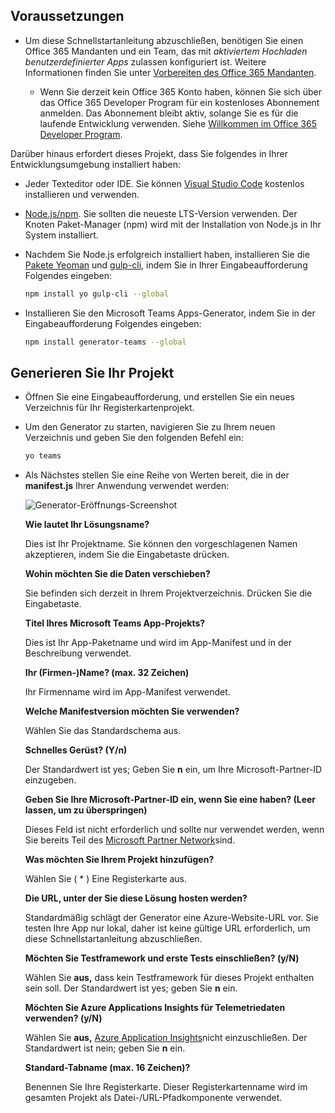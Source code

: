 ## <a name="prerequisites"></a>Voraussetzungen

- Um diese Schnellstartanleitung abzuschließen, benötigen Sie einen Office 365 Mandanten und ein Team, das mit *aktiviertem Hochladen benutzerdefinierter Apps* zulassen konfiguriert ist. Weitere Informationen finden Sie unter [Vorbereiten des Office 365 Mandanten](~/concepts/build-and-test/prepare-your-o365-tenant.md).

  - Wenn Sie derzeit kein Office 365 Konto haben, können Sie sich über das Office 365 Developer Program für ein kostenloses Abonnement anmelden. Das Abonnement bleibt aktiv, solange Sie es für die laufende Entwicklung verwenden. Siehe [Willkommen im Office 365 Developer Program](/office/developer-program/microsoft-365-developer-program).

Darüber hinaus erfordert dieses Projekt, dass Sie folgendes in Ihrer Entwicklungsumgebung installiert haben:

- Jeder Texteditor oder IDE. Sie können [Visual Studio Code](https://code.visualstudio.com/download) kostenlos installieren und verwenden.

- [Node.js/npm](https://nodejs.org/en/). Sie sollten die neueste LTS-Version verwenden. Der Knoten Paket-Manager (npm) wird mit der Installation von Node.js in Ihr System installiert.

- Nachdem Sie Node.js erfolgreich installiert haben, installieren Sie die [Pakete Yeoman](https://yeoman.io/) und [gulp-cli,](https://www.npmjs.com/package/gulp-cli) indem Sie in Ihrer Eingabeaufforderung Folgendes eingeben:

    ```bash
    npm install yo gulp-cli --global
    ```

- Installieren Sie den Microsoft Teams Apps-Generator, indem Sie in der Eingabeaufforderung Folgendes eingeben:

    ```bash
    npm install generator-teams --global
    ```

## <a name="generate-your-project"></a>Generieren Sie Ihr Projekt

- Öffnen Sie eine Eingabeaufforderung, und erstellen Sie ein neues Verzeichnis für Ihr Registerkartenprojekt.

- Um den Generator zu starten, navigieren Sie zu Ihrem neuen Verzeichnis und geben Sie den folgenden Befehl ein:

    ```bash
    yo teams
    ```

- Als Nächstes stellen Sie eine Reihe von Werten bereit, die in der **manifest.js** Ihrer Anwendung verwendet werden:

    ![Generator-Eröffnungs-Screenshot](/microsoftteams/platform/assets/images/tab-images/teamsTabScreenshot.PNG)

    **Wie lautet Ihr Lösungsname?**

    Dies ist Ihr Projektname. Sie können den vorgeschlagenen Namen akzeptieren, indem Sie die Eingabetaste drücken.

    **Wohin möchten Sie die Daten verschieben?**

    Sie befinden sich derzeit in Ihrem Projektverzeichnis. Drücken Sie die Eingabetaste.

    **Titel Ihres Microsoft Teams App-Projekts?**

    Dies ist Ihr App-Paketname und wird im App-Manifest und in der Beschreibung verwendet.

    **Ihr (Firmen-)Name? (max. 32 Zeichen)**

    Ihr Firmenname wird im App-Manifest verwendet.

    **Welche Manifestversion möchten Sie verwenden?**

    Wählen Sie das Standardschema aus.

    **Schnelles Gerüst? (Y/n)**

    Der Standardwert ist yes; Geben Sie **n** ein, um Ihre Microsoft-Partner-ID einzugeben.

    **Geben Sie Ihre Microsoft-Partner-ID ein, wenn Sie eine haben? (Leer lassen, um zu überspringen)**

    Dieses Feld ist nicht erforderlich und sollte nur verwendet werden, wenn Sie bereits Teil des [Microsoft Partner Network](https://partner.microsoft.com)sind.

    **Was möchten Sie Ihrem Projekt hinzufügen?**

    Wählen Sie ( &ast; ) Eine Registerkarte aus.

    **Die URL, unter der Sie diese Lösung hosten werden?**

    Standardmäßig schlägt der Generator eine Azure-Website-URL vor. Sie testen Ihre App nur lokal, daher ist keine gültige URL erforderlich, um diese Schnellstartanleitung abzuschließen.

    **Möchten Sie Testframework und erste Tests einschließen? (y/N)**

    Wählen Sie **aus,** dass kein Testframework für dieses Projekt enthalten sein soll. Der Standardwert ist yes; geben Sie **n** ein.

    **Möchten Sie Azure Applications Insights für Telemetriedaten verwenden? (y/N)**

    Wählen Sie **aus,** [Azure Application Insights](/azure-docs/articles/azure-monitor/app/app-insights-overview.md)nicht einzuschließen. Der Standardwert ist nein; geben Sie **n** ein.

    **Standard-Tabname (max. 16 Zeichen)?**

    Benennen Sie Ihre Registerkarte. Dieser Registerkartenname wird im gesamten Projekt als Datei-/URL-Pfadkomponente verwendet.
